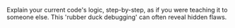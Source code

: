 Explain your current code's logic, step-by-step, as if you were teaching it to someone else. This 'rubber duck debugging' can often reveal hidden flaws. 
